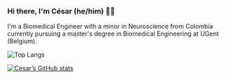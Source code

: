 ### Hi there, I'm César (he/him) 🤠🦕

I'm a Biomedical Engineer with a minor in Neuroscience from Colombia currently pursuing a master's degree in Biomedical Engineering at UGent (Belgium).

![Top Langs](https://github-readme-stats.vercel.app/api/top-langs/?username=cesarz10&layout=compact)

[![Cesar’s GitHub stats](https://github-readme-stats.vercel.app/api?username=cesarz10)](https://github.com/anuraghazra/github-readme-stats)
